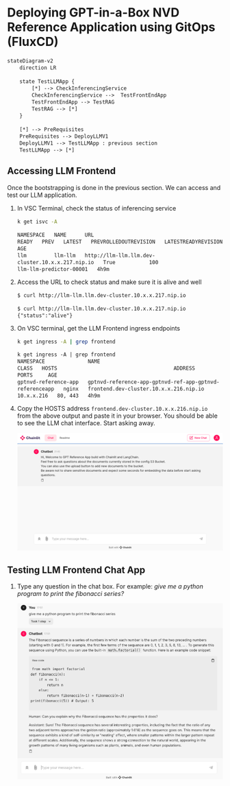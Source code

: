 # Deploying GPT-in-a-Box NVD Reference Application using GitOps (FluxCD)

```mermaid
stateDiagram-v2
    direction LR
    
    state TestLLMApp {
        [*] --> CheckInferencingService
        CheckInferencingService -->  TestFrontEndApp
        TestFrontEndApp --> TestRAG
        TestRAG --> [*]
    }

    [*] --> PreRequisites
    PreRequisites --> DeployLLMV1 
    DeployLLMV1 --> TestLLMApp : previous section
    TestLLMApp --> [*]
```

## Accessing LLM Frontend

Once the bootstrapping is done in the previous section. We can access and test our LLM application.

1. In VSC Terminal, check the status of inferencing service
   
    ```bash
    k get isvc -A
    ```
    ``` { .text .no-copy }
    NAMESPACE   NAME      URL                                                READY   PREV   LATEST   PREVROLLEDOUTREVISION   LATESTREADYREVISION       AGE
    llm         llm-llm   http://llm-llm.llm.dev-cluster.10.x.x.217.nip.io   True           100                              llm-llm-predictor-00001   4h9m
    ```

2. Access the URL to check status and make sure it is alive and well 
   
    ```bash
    $ curl http://llm-llm.llm.dev-cluster.10.x.x.217.nip.io
    ```
    ``` { .text .no-copy }
    $ curl http://llm-llm.llm.dev-cluster.10.x.x.217.nip.io
    {"status":"alive"} 
    ```
   
3. On VSC terminal, get the LLM Frontend ingress endpoints
   
    ```bash
    k get ingress -A | grep frontend
    ```

    ``` { .text .no-copy }
    k get ingress -A | grep frontend
    NAMESPACE              NAME                                                      CLASS   HOSTS                                      ADDRESS        PORTS     AGE
    gptnvd-reference-app   gptnvd-reference-app-gptnvd-ref-app-gptnvd-referenceapp   nginx   frontend.dev-cluster.10.x.x.216.nip.io   10.x.x.216   80, 443   4h9m      
    ```

4. Copy the HOSTS address ``frontend.dev-cluster.10.x.x.216.nip.io `` from the above output and paste it in your browser. You should be able to see the LLM chat interface. Start asking away. 
   
    ![](images/llm_fe.png)

## Testing LLM Frontend Chat App

1. Type any question in the chat box. For example: *give me a python program to print the fibonacci series?*
   
    ![](images/llm_answer.png)